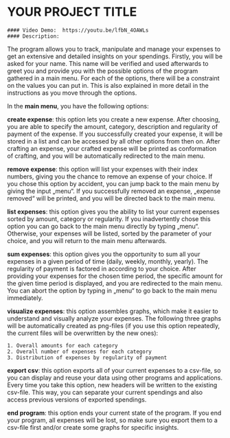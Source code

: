 # YOUR PROJECT TITLE
    #### Video Demo:  https://youtu.be/lfbN_4OAWLs
    #### Description:

The program allows you to track, manipulate and manage your expenses to get an
 extensive and detailed insights on your spendings.
 Firstly, you will be asked for your name. This name will be verified and used
 afterwards to greet you and provide you with the possible options of the program
 gathered in a main menu. For each of the options, there will be a constraint on
 the values you can put in. This is also explained in more detail in the instructions
 as you move through the options.

In the __main menu__, you have the following options:

__create expense__: this option lets you create a new expense. After choosing,
 you are able to specify the amount, category, description and regularity of payment
  of the expense. If you successfully created your expense, it will be stored in
   a list and can be accessed by all other options from then on. After crafting
   an expense, your crafted expense will be printed as conformation of crafting,
   and you will be automatically redirected to the main menu.

__remove expense__: this option will list your expenses with their index numbers,
giving you the chance to remove an expense of your choice. If you chose this
option by accident, you can jump back to the main menu by giving the input „menu“.
If you successfully removed an expense, „expense removed“ will be printed, and you
will be directed back to the main menu.

__list expenses__: this option gives you the ability to list your current expenses
sorted by amount, category or regularity. If you inadvertently chose this option you
can go back to the main menu directly by typing „menu“. Otherwise, your expenses will
be listed, sorted by the parameter of your choice, and you will return to the main menu afterwards.

__sum expenses__: this option gives you the opportunity to sum all your expenses in a
given period of time (daily, weekly, monthly, yearly). The regularity of payment is
factored in according to your choice. After providing your expenses for the chosen time
period, the specific amount for the given time period is displayed, and you are redirected
 to the main menu. You can abort the option by typing in „menu“ to go back to the main menu immediately.

__visualize expenses__: this option assembles graphs, which make it easier to understand
and visually analyze your expenses. The following three graphs will be automatically created
as png-files (if you use this option repeatedly, the current files will be overwritten by the new ones):

	1. Overall amounts for each category
	2. Overall number of expenses for each category
	3. Distribution of expenses by regularity of payment

__export csv__: this option exports all of your current expenses to a csv-file,
so you can display and reuse your data using other programs and applications.
Every time you take this option, new headers will be written to the existing csv-file.
This way, you can separate your current spendings and also access previous versions of exported spendings.

__end program__: this option ends your current state of the program. If you end
your program, all expenses will be lost, so make sure you export them to a csv-file
first and/or create some graphs for specific insights.
